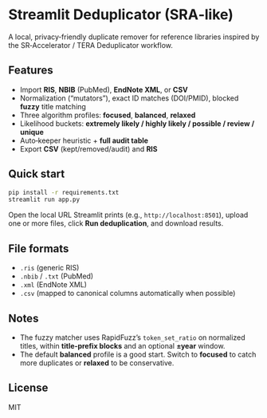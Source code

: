 # Streamlit Deduplicator (SRA‑like)

A local, privacy‑friendly duplicate remover for reference libraries inspired by the SR‑Accelerator / TERA Deduplicator workflow.

## Features
- Import **RIS**, **NBIB** (PubMed), **EndNote XML**, or **CSV**
- Normalization (“mutators”), exact ID matches (DOI/PMID), blocked **fuzzy** title matching
- Three algorithm profiles: **focused**, **balanced**, **relaxed**
- Likelihood buckets: **extremely likely / highly likely / possible / review / unique**
- Auto‑keeper heuristic + **full audit table**
- Export **CSV** (kept/removed/audit) and **RIS**

## Quick start
```bash
pip install -r requirements.txt
streamlit run app.py
```
Open the local URL Streamlit prints (e.g., `http://localhost:8501`), upload one or more files, click **Run deduplication**, and download results.

## File formats
- `.ris` (generic RIS)  
- `.nbib` / `.txt` (PubMed)  
- `.xml` (EndNote XML)  
- `.csv` (mapped to canonical columns automatically when possible)

## Notes
- The fuzzy matcher uses RapidFuzz’s `token_set_ratio` on normalized titles, within **title‑prefix blocks** and an optional **±year** window.
- The default **balanced** profile is a good start. Switch to **focused** to catch more duplicates or **relaxed** to be conservative.

## License
MIT
